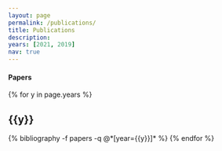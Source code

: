 ```yaml
---
layout: page
permalink: /publications/
title: Publications
description: 
years: [2021, 2019]
nav: true
---
```


<!-- [[Conference papers](#conference-papers)] | [[Journal papers](#journal-papers)] -->


#### Papers

<div class="publications">

{% for y in page.years %}
  <h2 class="year">{{y}}</h2>
  {% bibliography -f papers -q @*[year={{y}}]* %}
{% endfor %}

</div>
